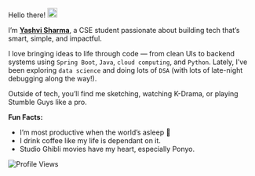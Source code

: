 <p>
  Hello there!  <img src="https://github.com/user-attachments/assets/a9cf602f-9d39-4b74-a3a2-4997e940d36c" width="20"/>
</p>

I’m **[Yashvi Sharma](https://yashvisharma1204.github.io/yashvi/)**, a CSE student passionate about building tech that’s smart, simple, and impactful.

I love bringing ideas to life through code — from clean UIs to backend systems using `Spring Boot`, `Java`, `cloud computing`, and `Python`. 
Lately, I’ve been exploring `data science` and doing lots of `DSA` (with lots of late-night debugging along the way!).

Outside of tech, you’ll find me sketching, watching K-Drama, or playing Stumble Guys like a pro.

**Fun Facts:**
- I’m most productive when the world’s asleep 🌙
- I drink coffee like my life is dependant on it.
- Studio Ghibli movies have my heart, especially Ponyo.

<p align="left">
  <img src="https://komarev.com/ghpvc/?username=yashvisharma1204&label=Profile%20views&color=0e75b6&style=flat" alt="Profile Views" />
</p> 
